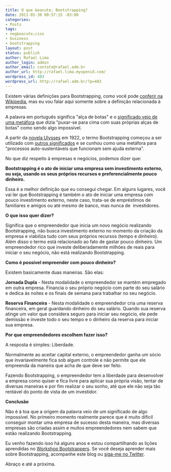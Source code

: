 ```yaml
---
title: O que &eacute; Bootstrapping?
date: 2011-05-30 00:57:15 -03:00
categories:
- Posts
tags:
- neg&oacute;cios
- business
- bootstrapping
layout: post
status: publish
author: Rafael Lima
author_login: admin
author_email: contato@rafael.adm.br
author_url: http://rafael.lima.myopenid.com/
wordpress_id: 483
wordpress_url: http://rafael.adm.br/?p=483
---
```


Existem v&aacute;rias defini&ccedil;&otilde;es para Bootstrapping, como voc&ecirc; pode <a href="http://en.wikipedia.org/wiki/Bootstrapping" target="_blank">conferir na Wikipedia</a>, mas eu vou falar aqui somente sobre a defini&ccedil;&atilde;o relacionada &agrave; empresas.

A palavra em portugu&ecirc;s significa "al&ccedil;a de botas" e o <a href="http://listserv.linguistlist.org/cgi-bin/wa?A2=ind0508b&amp;L=ads-l&amp;P=14972" target="_blank">significado veio de uma met&aacute;fora</a> que dizia "puxar-se para cima com suas pr&oacute;prias al&ccedil;as de botas" como sendo algo imposs&iacute;vel.

A partir da  <a href="http://en.wikipedia.org/wiki/Ulysses_(novel)" target="_blank">novela Ulysses</a> em 1922, o termo Bootstrapping come&ccedil;ou a ser utilizado com <a href="http://www.phrases.org.uk/meanings/290800.html" target="_blank">outros significados</a> e se cunhou como uma met&aacute;fora para "processos auto-sustent&aacute;veis que funcionam sem ajuda externa".

No que diz respeito &agrave; empresas e neg&oacute;cios, podemos dizer que:

<strong>Bootstrapping &eacute; o ato de iniciar uma empresa sem investimento externo, ou seja, usando os seus pr&oacute;prios recursos e preferencialmente pouco dinheiro.</strong>

Essa &eacute; a melhor defini&ccedil;&atilde;o que eu consegui chegar. Em alguns lugares, voc&ecirc; vai ler que Bootstrapping &eacute; tamb&eacute;m o ato de iniciar uma empresa com pouco investimento externo, neste caso, trata-se de empr&eacute;stimos de familiares e amigos ou at&eacute; mesmo de banco, mas nunca de &nbsp;investidores.

<strong>O que isso quer dizer?</strong>

Significa que o empreendedor que inicia um novo neg&oacute;cio realizando Bootstrapping, n&atilde;o busca investimento externo no momento da cria&ccedil;&atilde;o da empresa e viabiliza tudo com seus pr&oacute;prios recursos (tempo e dinheiro). Al&eacute;m disso o termo est&aacute; relacionado ao fato de gastar pouco dinheiro. Um empreendedor rico que investe deliberadamente milh&otilde;es de reais para iniciar o seu neg&oacute;cio, n&atilde;o est&aacute; realizando Bootstrapping.

<strong>Como &eacute; poss&iacute;vel empreender com pouco dinheiro?</strong>

Existem basicamente duas maneiras. S&atilde;o elas:

<strong>Jornada Dupla</strong> - Nesta modalidade o empreendedor se mant&eacute;m empregado em outra empresa. Financia o seu pr&oacute;prio neg&oacute;cio com parte do seu sal&aacute;rio e dedica &agrave;s noites e os finais de semana para trabalhar no seu neg&oacute;cio.

<strong>Reserva Financeira</strong> - Nesta modalidade o empreendedor cria uma reserva financeira, em geral guardando dinheiro do seu sal&aacute;rio. Quando sua reserva atinge um valor que considera seguro para iniciar seu neg&oacute;cio, ele pede demiss&atilde;o e investe todo o seu tempo e o dinheiro da reserva para iniciar sua empresa.

<strong>Por que empreendedores escolhem fazer isso?</strong>

A resposta &eacute; simples: Liberdade.

Normalmente ao aceitar capital externo, o empreendedor ganha um s&oacute;cio que invariavelmente fica sob algum controle e n&atilde;o permite que ele empreenda da maneira que acha de que deve ser feito.

Fazendo Bootstrapping, o empreendedor tem&nbsp;a liberdade para desenvolver a empresa como quiser e fica livre para aplicar sua pr&oacute;pria vis&atilde;o, tentar de diversas maneiras e por fim realizar o seu sonho, at&eacute; que ele n&atilde;o seja t&atilde;o rent&aacute;vel do ponto de vista de um investidor.

<strong>Conclus&atilde;o</strong>

N&atilde;o &eacute; &agrave; toa que a origem da palavra veio de um significado de algo imposs&iacute;vel. No primeiro momento realmente parece que &eacute; muito dif&iacute;cil conseguir montar uma empresa de sucesso desta maneira, mas diversas empresas s&atilde;o criadas assim e muitos empreendedores nem sabem que est&atilde;o realizando Bootstrapping.

Eu venho fazendo isso h&aacute; alguns anos e estou compartilhando as li&ccedil;&otilde;es aprendidas no <a href="http://www.bootstrappers.com.br/workshop/" target="_blank">Workshop Bootstrappers</a>. Se voc&ecirc; deseja aprender mais sobre Bootstrapping, acompanhe este blog ou <a href="http://twitter.com/rafaelp" target="_blank">siga-me no Twitter</a>.

Abra&ccedil;o e at&eacute; a pr&oacute;xima.
